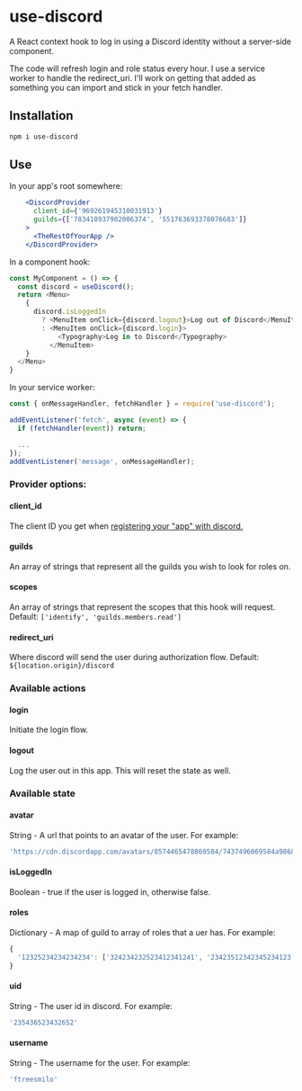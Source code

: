 # use-discord
A React context hook to log in using a Discord identity without a server-side
component.

The code will refresh login and role status every hour. I use a service worker
to handle the redirect_uri.  I'll work on getting that added as something you
can import and stick in your fetch handler.

## Installation
```bash
npm i use-discord
```

## Use
In your app's root somewhere:
```jsx
    <DiscordProvider
      client_id={'969261945310031913'}
      guilds={['783410937902006374', '551763693378076683']}
    >
      <TheRestOfYourApp />
    </DiscordProvider>
```

In a component hook:
```js
const MyComponent = () => {
  const discord = useDiscord();
  return <Menu>
    {
      discord.isLoggedIn
        ? <MenuItem onClick={discord.logout}>Log out of Discord</MenuItem>
        : <MenuItem onClick={discord.login}>
            <Typography>Log in to Discord</Typography>
          </MenuItem>
    }
  </Menu>
}
```

In your service worker:
```js
const { onMessageHandler, fetchHandler } = require('use-discord');

addEventListener('fetch', async (event) => {
  if (fetchHandler(event)) return;

  ...
});
addEventListener('message', onMessageHandler);

```

### Provider options:

#### client_id
The client ID you get when
[registering your "app" with discord.](https://discord.com/developers/applications)

#### guilds
An array of strings that represent all the guilds you wish to look for roles on.

#### scopes
An array of strings that represent the scopes that this hook will request.
Default: `['identify', 'guilds.members.read']`

#### redirect_uri
Where discord will send the user during authorization flow.
Default: `${location.origin}/discord`

### Available actions

#### login
Initiate the login flow.

#### logout
Log the user out in this app. This will reset the state as well.

### Available state

#### avatar
String - A url that points to an avatar of the user. For example:
```js
'https://cdn.discordapp.com/avatars/8574465478869584/7437496069584a98685e96968.png?size=32'
```

#### isLoggedIn
Boolean - true if the user is logged in, otherwise false.

#### roles
Dictionary - A map of guild to array of roles that a uer has. For example:
```js
{
  '12325234234234234': ['324234232523412341241', '23423512342345234123']
}
```

#### uid
String - The user id in discord. For example:
```js
'235436523432652'
```

#### username
String - The username for the user. For example:
```js
'ftreesmilo'
```

